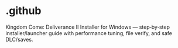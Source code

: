 # .github
Kingdom Come: Deliverance II Installer for Windows — step‑by‑step installer/launcher guide with performance tuning, file verify, and safe DLC/saves.
